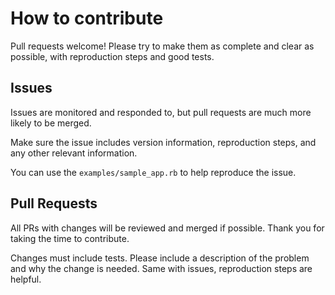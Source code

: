 # How to contribute

Pull requests welcome! Please try to make them as complete and clear as possible, with reproduction steps and good tests.


## Issues

Issues are monitored and responded to, but pull requests are much more likely to be merged.

Make sure the issue includes version information, reproduction steps, and any other relevant information.

You can use the `examples/sample_app.rb` to help reproduce the issue.


## Pull Requests

All PRs with changes will be reviewed and merged if possible. Thank you for taking the time to contribute.

Changes must include tests. Please include a description of the problem and why the change is needed. Same with issues, reproduction steps are helpful.
